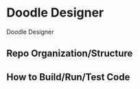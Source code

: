# Doodle Designer
Doodle Designer
## Repo Organization/Structure  

## How to Build/Run/Test Code  


